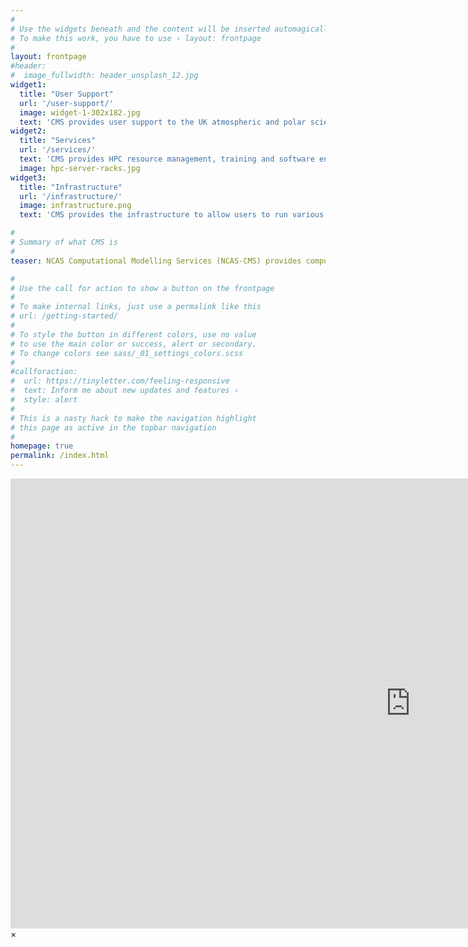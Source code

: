 ```yaml
---
#
# Use the widgets beneath and the content will be inserted automagically in the webpage.
# To make this work, you have to use › layout: frontpage
#
layout: frontpage
#header:
#  image_fullwidth: header_unsplash_12.jpg
widget1:
  title: "User Support"
  url: '/user-support/'
  image: widget-1-302x182.jpg
  text: 'CMS provides user support to the UK atmospheric and polar science community through our Helpdesk, FAQs and online Documentation'
widget2:
  title: "Services"
  url: '/services/'
  text: 'CMS provides HPC resource management, training and software engineering support for the UK atmospheric and polar science community.'
  image: hpc-server-racks.jpg
widget3:
  title: "Infrastructure"
  url: '/infrastructure/'
  image: infrastructure.png
  text: 'CMS provides the infrastructure to allow users to run various complex modelling workflows (e.g. UM, NEMO, etc) on national platforms. We run the PUMA service for access to modelling codes and the Rose/Cylc workflow software.' 

#
# Summary of what CMS is
#
teaser: NCAS Computational Modelling Services (NCAS-CMS) provides computational modelling services to the UK academic atmospheric and polar science community to support numerical modelling in climate, weather and earth-system research.

#
# Use the call for action to show a button on the frontpage
#
# To make internal links, just use a permalink like this
# url: /getting-started/
#
# To style the button in different colors, use no value
# to use the main color or success, alert or secondary.
# To change colors see sass/_01_settings_colors.scss
#
#callforaction:
#  url: https://tinyletter.com/feeling-responsive
#  text: Inform me about new updates and features ›
#  style: alert
#
# This is a nasty hack to make the navigation highlight
# this page as active in the topbar navigation
#
homepage: true
permalink: /index.html
---
```

<div id="videoModal" class="reveal-modal large" data-reveal="">
  <div class="flex-video widescreen vimeo" style="display: block;">
    <iframe width="1280" height="720" src="https://www.youtube.com/embed/3b5zCFSmVvU" frameborder="0" allowfullscreen></iframe>
  </div>
  <a class="close-reveal-modal">&#215;</a>
</div>
